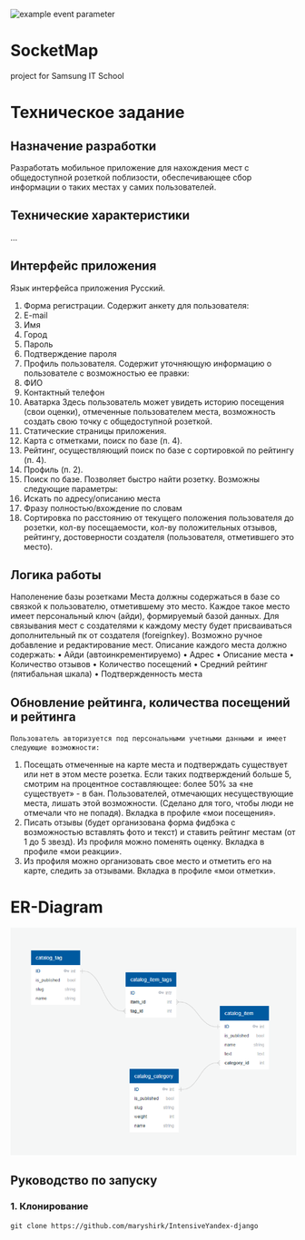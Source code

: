 ![example event parameter](https://github.com/maryshirk/SocketMap/actions/workflows/android.yml/badge.svg)
# SocketMap
project for Samsung IT School

# Техническое задание
## Назначение разработки
Разработать мобильное приложение для нахождения мест с общедоступной розеткой поблизости, обеспечивающее сбор информации о таких местах у самих пользователей.
## Технические характеристики
…
## Интерфейс приложения
Язык интерфейса приложения Русский.
1.	Форма регистрации. Содержит анкету для пользователя:
1.	E-mail
2.	Имя
3.	Город
4.	Пароль
5.	Подтверждение пароля
2.	Профиль пользователя. Содержит уточняющую информацию о пользователе с возможностью ее правки:
1.	ФИО
2.	Контактный телефон
3.	Аватарка
Здесь пользователь может увидеть историю посещения (свои оценки), отмеченные пользователем места, возможность создать свою точку с общедоступной розеткой. 
3.	Статические страницы приложения.
1.	Карта с отметками, поиск по базе (п. 4).
2.	Рейтинг, осуществляющий поиск по базе с сортировкой по рейтингу (п. 4).
3.	Профиль (п. 2).
4.	 Поиск по базе. Позволяет быстро найти розетку. Возможны следующие параметры:
1.	Искать по адресу/описанию места
2.	Фразу полностью/вхождение по словам
3.	Сортировка по расстоянию от текущего положения пользователя до розетки, кол-ву посещаемости, кол-ву положительных отзывов, рейтингу, достоверности создателя (пользователя, отметившего это место).
## Логика работы
Наполенение базы розетками
	Места должны содержаться в базе со связкой к пользователю, отметившему это место. Каждое такое место имеет персональный ключ (айди), формируемый базой данных. Для связывания мест с создателями к каждому месту будет присваиваться дополнительный пк от создателя (foreignkey).
	Возможно ручное добавление и редактирование мест.
	Описание каждого места должно содержать:
•	Айди (автоинкрементируемо)
•	Адрес
•	Описание места
•	Количество отзывов
•	Количество посещений
•	Средний рейтинг (пятибальная шкала)
•	Подтвержденность места
## Обновление рейтинга, количества посещений и рейтинга
	Пользователь авторизуется под персональными учетными данными и имеет следующие возможности:
1)	Посещать отмеченные на карте места и подтверждать существует или нет в этом месте розетка. Если таких подтверждений больше 5, смотрим на процентное составляющее: более 50% за «не существует» - в бан. Пользователей, отмечающих несуществующие места, лишать этой возможности. (Сделано для того, чтобы люди не отмечали что не попадя). Вкладка в профиле «мои посещения».
2)	Писать отзывы (будет организована форма фидбэка с возможностью вставлять фото и текст) и ставить рейтинг местам (от 1 до 5 звезд). Из профиля можно поменять оценку. Вкладка в профиле «мои реакции».
3)	Из профиля можно организовать свое место и отметить его на карте, следить за отзывами. Вкладка в профиле «мои отметки».

# ER-Diagram
![Иллюстрация к проекту](https://github.com/maryshirk/IntensiveYandex-django/blob/main/er_diag.png)
## Руководство по запуску
### 1. Клонирование
```
git clone https://github.com/maryshirk/IntensiveYandex-django
```
